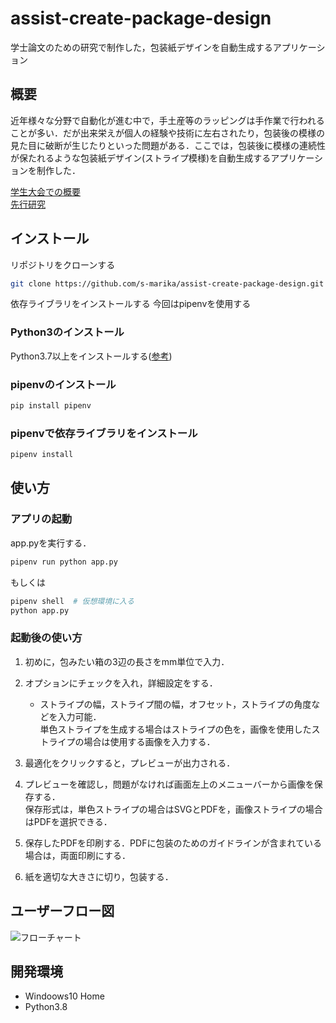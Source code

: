 # assist-create-package-design

学士論文のための研究で制作した，包装紙デザインを自動生成するアプリケーション

## 概要

近年様々な分野で自動化が進む中で，手土産等のラッピングは手作業で行われることが多い．だが出来栄えが個人の経験や技術に左右されたり，包装後の模様の見た目に破断が生じたりといった問題がある．ここでは，包装後に模様の連続性が保たれるような包装紙デザイン(ストライプ模様)を自動生成するアプリケーションを制作した．

[学生大会での概要](https://www.ipsj.or.jp/event/taikai/83/ipsj_web2021/data/pdf/6Y-03.html)  
[先行研究](https://www.iieej.org/journal-of-the-society/)

## インストール

リポジトリをクローンする

```bash
git clone https://github.com/s-marika/assist-create-package-design.git
```

依存ライブラリをインストールする
今回はpipenvを使用する

### Python3のインストール

Python3.7以上をインストールする([参考](https://www.python.jp/install/windows/install.html))

### pipenvのインストール

```bash
pip install pipenv
```

### pipenvで依存ライブラリをインストール

```bash
pipenv install
```

## 使い方

### アプリの起動

app.pyを実行する．

```bash
pipenv run python app.py
```

もしくは

```bash
pipenv shell  # 仮想環境に入る
python app.py
```

### 起動後の使い方

1. 初めに，包みたい箱の3辺の長さをmm単位で入力．

1. オプションにチェックを入れ，詳細設定をする．
    * ストライプの幅，ストライプ間の幅，オフセット，ストライプの角度などを入力可能．  
    単色ストライプを生成する場合はストライプの色を，画像を使用したストライプの場合は使用する画像を入力する．

1. 最適化をクリックすると，プレビューが出力される．

1. プレビューを確認し，問題がなければ画面左上のメニューバーから画像を保存する．  
保存形式は，単色ストライプの場合はSVGとPDFを，画像ストライプの場合はPDFを選択できる．

1. 保存したPDFを印刷する．PDFに包装のためのガイドラインが含まれている場合は，両面印刷にする．

1. 紙を適切な大きさに切り，包装する．

## ユーザーフロー図

![フローチャート](https://raw.githubusercontent.com/s-marika/assist-create-package-design/images/images/flowchart.png)

## 開発環境

* Windoows10 Home
* Python3.8
